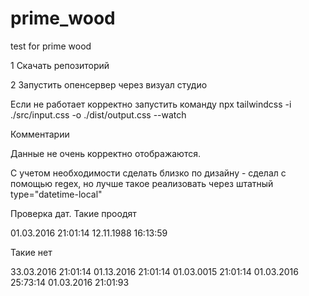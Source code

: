# prime_wood

test for prime wood

1 Скачать репозиторий

2 Запустить опенсервер через визуал студио

Если не работает корректно запустить команду npx tailwindcss -i ./src/input.css -o ./dist/output.css --watch

Комментарии

Данные не очень корректно отображаются.

С учетом необходимости сделать близко по дизайну - сделал с помощью regex, но лучше такое реализовать через штатный type="datetime-local"

Проверка дат. Такие проодят

01.03.2016 21:01:14
12.11.1988 16:13:59

Такие нет

33.03.2016 21:01:14
01.13.2016 21:01:14
01.03.0015 21:01:14
01.03.2016 25:73:14
01.03.2016 21:01:93
